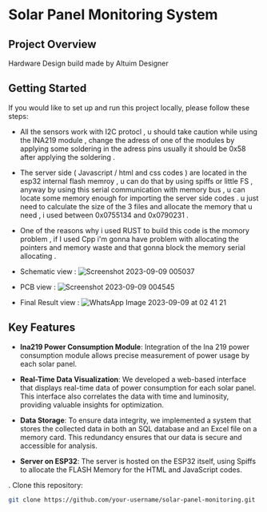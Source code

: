 # Solar Panel Monitoring System

## Project Overview
Hardware Design build made by Altuim Designer
## Getting Started
If you would like to set up and run this project locally, please follow these steps:

- All the sensors work with I2C protocl , u should take caution while using the INA219 module , change the adress of one of the modules by applying some soldering in the adress pins usually it should be 0x58 after applying the soldering .
- The server side ( Javascript / html and css codes ) are located in the esp32 internal flash memroy , u can do that by using spiffs or little FS , anyway by using this serial communication with memory bus , u can locate some memory enough for importing the server side codes . u just need to calculate the size of the 3 files and allocate the memory that u need , i used between 0x0755134 and 0x0790231 .
- One of the reasons why i used RUST to build this code is the momory problem , if I used Cpp i'm gonna have problem with allocating the pointers and memory waste and that gonna block the memory serial allocating .

- Schematic view :
![Screenshot 2023-09-09 005037](https://github.com/7emoutyX/PowerMonitornigSystem/assets/110437117/268079d6-3249-47e8-a7c4-717cad6717f7)

- PCB view :
![Screenshot 2023-09-09 004545](https://github.com/7emoutyX/PowerMonitornigSystem/assets/110437117/771c7a3f-80ce-4d7c-80d5-b4f9bccd90c3)

- Final Result view :
![WhatsApp Image 2023-09-09 at 02 41 21](https://github.com/7emoutyX/PowerMonitornigSystem/assets/110437117/e7882d66-13a1-452a-991a-a40cd58b6f5f)




## Key Features

- **Ina219 Power Consumption Module**: Integration of the Ina 219 power consumption module allows precise measurement of power usage by each solar panel.

- **Real-Time Data Visualization**: We developed a web-based interface that displays real-time data of power consumption for each solar panel. This interface also correlates the data with time and luminosity, providing valuable insights for optimization.

- **Data Storage**: To ensure data integrity, we implemented a system that stores the collected data in both an SQL database and an Excel file on a memory card. This redundancy ensures that our data is secure and accessible for analysis.

- **Server on ESP32**: The server is hosted on the ESP32 itself, using Spiffs to allocate the FLASH Memory for the HTML and JavaScript codes.



. Clone this repository:

   ```bash
   git clone https://github.com/your-username/solar-panel-monitoring.git

